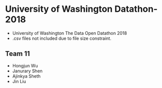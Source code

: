 # University of Washington Datathon-2018
* University of Washington The Data Open Datathon 2018
* .csv files not included due to file size constraint.
## Team 11
* Hongjun Wu
* Janurary Shen
* Ajinkya Sheth
* Jin Liu
